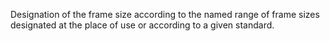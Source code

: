 Designation of the frame size according to the named range of frame sizes designated at the place of use or according to a given standard.